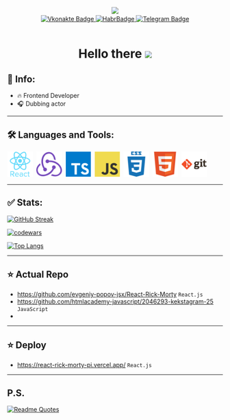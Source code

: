 <div id="header" align="center">
  <img src="https://media.giphy.com/media/zhYSVCirREeIZtONCI/giphy.gif" width="100"/>

  <div id="badges">
    <a href="https://vk.com/dfsgs21">
        <img src="https://img.shields.io/badge/vkontakte-blue?style=for-the-badge&logo=vk&logoColor=white" alt="Vkonakte Badge"/>
    </a>
    <a href="https://freelance.habr.com/freelancers/eto_mi_studio">
        <img src="https://img.shields.io/badge/Freelance-red?style=for-the-badge&logo=habr&logoColor=white" alt="HabrBadge"/>
    </a>
    <a href="https://t.me/jsevxcss">
        <img src="https://img.shields.io/badge/Telegram-blue?style=for-the-badge&logo=telegram&logoColor=white" alt="Telegram Badge"/>
    </a>
    </div>
    <img src="https://komarev.com/ghpvc/?username=evgeniy-popov-jsx&style=flat-square&color=blue" alt=""/>
    <h1>
        Hello there
      <img src="https://media.giphy.com/media/hvRJCLFzcasrR4ia7z/giphy.gif" width="30px"/>
    </h1>
</div>

## 🤵 Info:

- 🔥 Frontend Developer
- 🎧 Dubbing actor

---

## 🛠 Languages and Tools:

<div>
  <img src="https://raw.githubusercontent.com/devicons/devicon/1119b9f84c0290e0f0b38982099a2bd027a48bf1/icons/react/react-original-wordmark.svg" title="React" alt="React" width="60" height="60"/>&nbsp;
  <img src="https://raw.githubusercontent.com/devicons/devicon/1119b9f84c0290e0f0b38982099a2bd027a48bf1/icons/redux/redux-original.svg" title="Redux" alt="Redux " width="60" height="60"/>&nbsp;
  <img src="https://raw.githubusercontent.com/devicons/devicon/1119b9f84c0290e0f0b38982099a2bd027a48bf1/icons/typescript/typescript-plain.svg" title="Redux" alt="Redux " width="60" height="60"/>&nbsp;
  <img src="https://raw.githubusercontent.com/devicons/devicon/1119b9f84c0290e0f0b38982099a2bd027a48bf1/icons/javascript/javascript-original.svg" title="JavaScript" alt="JavaScript" width="60" height="60"/>&nbsp;
  <img src="https://raw.githubusercontent.com/devicons/devicon/1119b9f84c0290e0f0b38982099a2bd027a48bf1/icons/css3/css3-plain-wordmark.svg"  title="CSS3" alt="CSS" width="60" height="60"/>&nbsp;
  <img src="https://raw.githubusercontent.com/devicons/devicon/1119b9f84c0290e0f0b38982099a2bd027a48bf1/icons/html5/html5-original.svg" title="HTML5" alt="HTML" width="60" height="60"/>&nbsp;
  <img src="https://raw.githubusercontent.com/devicons/devicon/1119b9f84c0290e0f0b38982099a2bd027a48bf1/icons/git/git-original-wordmark.svg" title="Git" **alt="Git" width="60" height="60"/>
</div>

---

## ✅ Stats:

[![GitHub Streak](https://github-readme-streak-stats.herokuapp.com/?user=evgeniy-popov-jsx&theme=dark&date_format=M%20j%5B%2C%20Y%5D&mode=weekly)](https://git.io/streak-stats)

[![codewars](https://www.codewars.com/users/evgeniy-popov-jsx/badges/large)](https://www.codewars.com/users/evgeniy-popov-jsx)

[![Top Langs](https://github-readme-stats.vercel.app/api/top-langs/?username=evgeniy-popov-jsx&layout=compact&theme=vision-friendly-dark)](https://github.com/anuraghazra/github-readme-stats)

---

## ⭐️ Actual Repo

- https://github.com/evgeniy-popov-jsx/React-Rick-Morty `React.js`
- https://github.com/htmlacademy-javascript/2046293-kekstagram-25 `JavaScript`
- 
---

## ⭐️ Deploy

- https://react-rick-morty-pi.vercel.app/ `React.js`
---

## P.S.

[![Readme Quotes](https://quotes-github-readme.vercel.app/api?type=horizontal&theme=dark)](https://github.com/piyushsuthar/github-readme-quotes)

